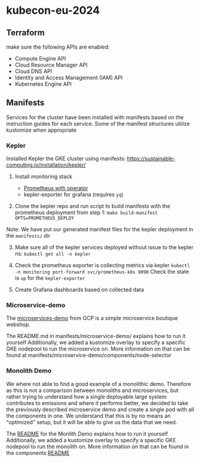 # kubecon-eu-2024

## Terraform

make sure the following APIs are enabled:

- Compute Engine API 
- Cloud Resource Manager API
- Cloud DNS API 
- Identity and Access Management (IAM) API
- Kubernetes Engine API

## Manifests

Services for the cluster have been installed with manifests based on the instruction guides for
each service. Some of the manifest structures utilize kustomize when appropriate

### Kepler

Installed Kepler the GKE cluster using manifests: https://sustainable-computing.io/installation/kepler/

1. Install monitoring stack
   - [Prometheus with operator](https://sustainable-computing.io/installation/kepler/#deploy-the-prometheus-operator)
   - kepler-exporter for grafana (requires `yq`)

2. Clone the kepler repo and run script to build manifests with the prometheus deployment from step 1:
 `make build-manifest OPTS=PROMETHEUS_DEPLOY`

Note: We have put our generated manifest files for the kepler deployment in the `manifests/` dir

3. Make sure all of the kepler services deployed without issue to the kepler ns:
 `kubectl get all -n kepler`

4. Check the prometheus exporter is collecting metrics via kepler
 `kubectl -n monitoring port-forward svc/prometheus-k8s 9090`
  Check the state is `up` for the `kepler-exporter`

5. Create Grafana dashboards based on collected data

### Microservice-demo

The [microservices-demo](https://github.com/GoogleCloudPlatform/microservices-demo) from GCP is a simple microservice
boutique webshop.

The README.md in manifests/microservice-demo/ explains how to run it yourself
Additionally, we added a kustomize overlay to specify a specific GKE nodepool
to run the microservice on. More information on that can be found at manifests/microservice-demo/components/node-selector

### Monolith Demo

We where not able to find a good example of a monolithic demo. Therefore as
this is not a comparison between monoliths and microservices, but rather trying
to understand how a single deployable large system contributes to emissions and
where it performs better, we decided to take the previously described
microservice demo and create a single pod with all the components in one. We
understand that this is by no means an "optimized" setup, but it will be able
to give us the data that we need. 

The [README](manifests/monolith-demo/README.md) for the Monlith Demo explains how to run it yourself
Additionally, we added a kustomize overlay to specify a specific GKE nodepool
to run the monolith on. More information on that can be found in the components [README](manifests/monolith-demo/components/node-selector/README.md)
